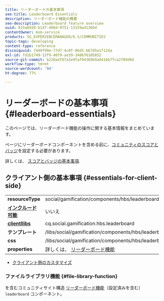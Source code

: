 ```yaml
---
title: リーダーボードの基本事項
seo-title: Leaderboard Essentials
description: リーダーボード機能の概要
seo-description: Leaderboard feature overview
uuid: 815a6928-b147-496d-9751-13159ad1304d
contentOwner: msm-service
products: SG_EXPERIENCEMANAGER/6.5/COMMUNITIES
topic-tags: developing
content-type: reference
discoiquuid: 7449f99e-77d7-4c0f-96d5-b67d5e1f124a
exl-id: fd1b1749-13f9-4079-ae39-348676105852
source-git-commit: b220adf6fa3e9faf94389b9a9416b7fca2f89d9d
workflow-type: tm+mt
source-wordcount: '94'
ht-degree: 77%

---
```


# リーダーボードの基本事項 {#leaderboard-essentials}

このページでは、リーダーボード機能の操作に関する基本情報をまとめています。

ページにリーダーボードコンポーネントを含める前に、[コミュニティのスコアとバッジ](implementing-scoring.md)を設定する必要があります。

詳しくは、 [スコアとバッジの基本事項](configure-scoring.md).

## クライアント側の基本事項 {#essentials-for-client-side}

<table>
 <tbody>
  <tr>
   <td> <strong>resourceType</strong></td>
   <td>social/gamification/components/hbs/leaderboard</td>
  </tr>
  <tr>
   <td> <a href="scf.md#add-or-include-a-communities-component"><strong>インクルード可能</strong></a></td>
   <td>いいえ</td>
  </tr>
  <tr>
   <td> <a href="clientlibs.md"><strong>clientllibs</strong></a></td>
   <td>cq.social.gamification.hbs.leaderboard</td>
  </tr>
  <tr>
   <td> <strong>テンプレート</strong></td>
   <td> /libs/social/gamification/components/hbs/leaderboard/leaderboard.hbs<br /> </td>
  </tr>
  <tr>
   <td> <strong>css</strong></td>
   <td> /libs/social/gamification/components/hbs/leaderboard/clientlibs/leaderboard.css</td>
  </tr>
  <tr>
   <td><strong> properties</strong></td>
   <td>詳しくは、 <a href="enabling-leaderboard.md">リーダーボード機能</a></td>
  </tr>
 </tbody>
</table>

* [クライアント側のカスタマイズ](client-customize.md)

### ファイルライブラリ機能 {#file-library-function}

を含むコミュニティサイト構造 [リーダーボード機能](functions.md#leaderboard-function)（設定済みを含む） `leaderboard` コンポーネント。
